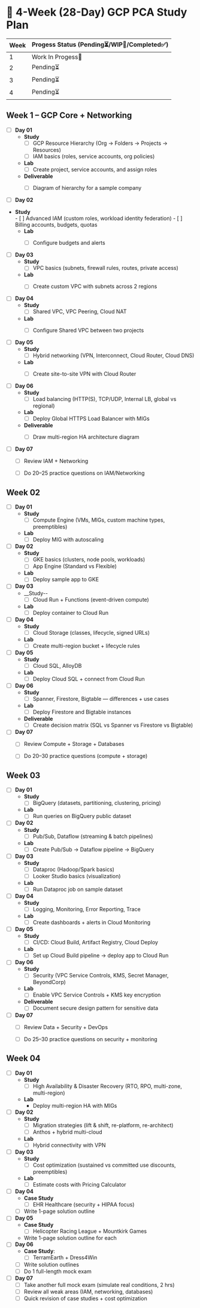 # 📅 4-Week (28-Day) GCP PCA Study Plan

|Week|Progess Status (Pending⏳/WIP🔄/Completed✅)|
|---|---|
|1|Work In Progess🔄|
|2|Pending⏳|
|3|Pending⏳|
|4|Pending⏳|

## Week 1 – __GCP Core + Networking__

- [ ] __Day 01__ 
    - __Study__ 
      - [ ] GCP Resource Hierarchy (Org → Folders → Projects → Resources)
      - [ ] IAM basics (roles, service accounts, org policies) 
    - __Lab__  
      - [ ] Create project, service accounts, and assign roles
    - __Deliverable__ 
      - [ ] Diagram of hierarchy for a sample company  


- [ ] __Day 02__ 

- __Study__    
      - [ ] Advanced IAM (custom roles, workload identity federation)
      - [ ] Billing accounts, budgets, quotas
    - __Lab__  
      - [ ] Configure budgets and alerts


- [ ] __Day 03__ 
    - __Study__ 
        - [ ] VPC basics (subnets, firewall rules, routes, private access)
    - __Lab__  
        - [ ] Create custom VPC with subnets across 2 regions
    

- [ ] __Day 04__   
    - __Study__ 
        - [ ] Shared VPC, VPC Peering, Cloud NAT
    - __Lab__  
        - [ ] Configure Shared VPC between two projects


- [ ] __Day 05__  
    - __Study__  
        - [ ] Hybrid networking (VPN, Interconnect, Cloud Router, Cloud DNS)
    - __Lab__  
        - [ ] Create site-to-site VPN with Cloud Router


- [ ] __Day 06__  
    - __Study__ 
        - [ ] Load balancing (HTTP(S), TCP/UDP, Internal LB, global vs regional)
    - __Lab__ 
        - [ ] Deploy Global HTTPS Load Balancer with MIGs
    - __Deliverable__  
        - [ ] Draw multi-region HA architecture diagram


- [ ] __Day 07__ 
    - [ ] Review IAM + Networking
    - [ ] Do 20–25 practice questions on IAM/Networking


## Week 02 

- [ ] __Day 01__ 
    - __Study__
        - [ ] Compute Engine (VMs, MIGs, custom machine types, preemptibles)
    - __Lab__ 
        - [ ] Deploy MIG with autoscaling
- [ ] __Day 02__ 
    - __Study__  
        - [ ] GKE basics (clusters, node pools, workloads)
        - [ ] App Engine (Standard vs Flexible)
    - __Lab__ 
        - [ ] Deploy sample app to GKE
- [ ] __Day 03__ 
    - __Study--  
        - [ ] Cloud Run + Functions (event-driven compute)
    - __Lab__  
        - [ ] Deploy container to Cloud Run
- [ ] __Day 04__   
    - __Study__ 
        - [ ] Cloud Storage (classes, lifecycle, signed URLs)
    - __Lab__ 
        - [ ] Create multi-region bucket + lifecycle rules
- [ ] __Day 05__  
    - __Study__   
        - [ ] Cloud SQL, AlloyDB
    - __Lab__  
        - [ ] Deploy Cloud SQL + connect from Cloud Run
- [ ] __Day 06__  
    - __Study__  
        - [ ] Spanner, Firestore, Bigtable — differences + use cases
    - __Lab__  
        - [ ] Deploy Firestore and Bigtable instances
    - __Deliverable__  
        - [ ] Create decision matrix (SQL vs Spanner vs Firestore vs Bigtable)
- [ ] __Day 07__ 
    - [ ] Review Compute + Storage + Databases
    - [ ] Do 20–30 practice questions (compute + storage)


## Week 03 

- [ ] __Day 01__ 
    - __Study__ 
        - [ ] BigQuery (datasets, partitioning, clustering, pricing)
    - __Lab__ 
        - [ ] Run queries on BigQuery public dataset
- [ ] __Day 02__ 
    - __Study__     
        - [ ] Pub/Sub, Dataflow (streaming & batch pipelines)
    - __Lab__  
        - [ ] Create Pub/Sub → Dataflow pipeline → BigQuery
- [ ] __Day 03__ 
    - __Study__ 
        - [ ] Dataproc (Hadoop/Spark basics)
        - [ ] Looker Studio basics (visualization)
    - __Lab__
        - [ ] Run Dataproc job on sample dataset
- [ ] __Day 04__   
    - __Study__  
        - [ ] Logging, Monitoring, Error Reporting, Trace
    - __Lab__  
        - [ ] Create dashboards + alerts in Cloud Monitoring
- [ ] __Day 05__  
    - __Study__ 
        - [ ] CI/CD: Cloud Build, Artifact Registry, Cloud Deploy
    - __Lab__ 
        - [ ] Set up Cloud Build pipeline → deploy app to Cloud Run
- [ ] __Day 06__  
    - __Study__  
        - [ ] Security (VPC Service Controls, KMS, Secret Manager, BeyondCorp)
    - __Lab__  
        - [ ] Enable VPC Service Controls + KMS key encryption
    - __Deliverable__   
        - [ ] Document secure design pattern for sensitive data
- [ ] __Day 07__ 
    - [ ] Review Data + Security + DevOps
    - [ ] Do 25–30 practice questions on security + monitoring


## Week 04 

- [ ] __Day 01__ 
    - __Study__ 
        - [ ] High Availability & Disaster Recovery (RTO, RPO, multi-zone, multi-region)
    - __Lab__  
        - Deploy multi-region HA with MIGs
- [ ] __Day 02__ 
    - __Study__ 
        - [ ] Migration strategies (lift & shift, re-platform, re-architect)
        - [ ] Anthos + hybrid multi-cloud
    - __Lab__   
        - [ ] Hybrid connectivity with VPN
- [ ] __Day 03__ 
    - __Study__
        - [ ] Cost optimization (sustained vs committed use discounts, preemptibles)
    - __Lab__  
        - [ ] Estimate costs with Pricing Calculator
- [ ] __Day 04__   
    - __Case Study__
        - [ ] EHR Healthcare (security + HIPAA focus)
    - [ ] Write 1-page solution outline
- [ ] __Day 05__  
    - __Case Study__
        - [ ] Helicopter Racing League + Mountkirk Games
    - Write 1-page solution outline for each
- [ ] __Day 06__  
    - __Case Study__: 
        - [ ] TerramEarth + Dress4Win
    - [ ] Write solution outlines
    - [ ] Do 1 full-length mock exam
- [ ] __Day 07__ 
    - [ ] Take another full mock exam (simulate real conditions, 2 hrs)
    - [ ] Review all weak areas (IAM, networking, databases)
    - [ ] Quick revision of case studies + cost optimization
